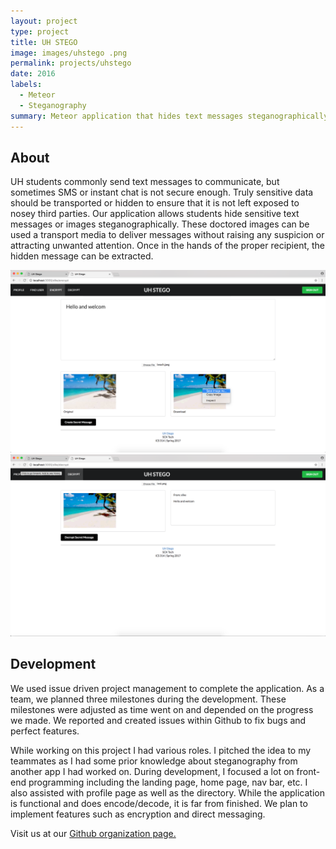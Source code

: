 ```yaml
---
layout: project
type: project
title: UH STEGO 
image: images/uhstego .png
permalink: projects/uhstego
date: 2016
labels:
  - Meteor
  - Steganography
summary: Meteor application that hides text messages steganographically within images.
---
```

## About
<p>UH students commonly send text messages to communicate, but sometimes SMS or instant chat is not secure enough. Truly sensitive data should be transported or hidden to ensure that it is not left exposed to nosey third parties. Our application allows students hide sensitive text messages or images steganographically. These doctored images can be used a transport media to deliver messages without raising any suspicion or attracting unwanted attention. Once in the hands of the proper recipient, the hidden message can be extracted.</p>

<img class="ui medium image" src="../images/encrypt_download.png">
<img class="ui medium image" src="../images/decrypt.png">


## Development 
<p>We used issue driven project management to complete the application. As a team, we planned three milestones during the development. These milestones were adjusted as time went on and depended on the progress we made. We reported and created issues within Github to fix bugs and perfect features.</p> 

<p>While working on this project I had various roles. I pitched the idea to my teammates as I had some prior knowledge about steganography from another app I had worked on. During development, I focused a lot on front-end programming including the landing page, home page, nav bar, etc. I also assisted with profile page as well as the directory. While the application is functional and does encode/decode, it is far from finished. We plan to implement features such as encryption and direct messaging.</p>

Visit us at our <a href="https://github.com/scktech">Github organization page.</a>
